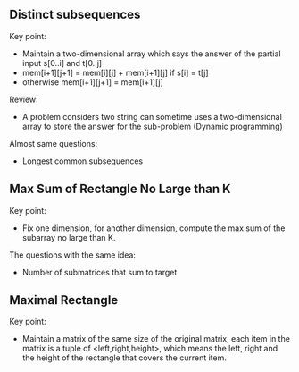 ## Distinct subsequences

Key point: 
*  Maintain a two-dimensional array which says the answer of the partial input s[0..i] and t[0..j]
* mem[i+1][j+1] = mem[i][j] + mem[i+1][j] if s[i] = t[j] 
* otherwise mem[i+1][j+1] = mem[i+1][j]

Review:
* A problem considers two string can sometime uses a two-dimensional array to store the answer for the sub-problem (Dynamic programming)

Almost same questions:

* Longest common subsequences

## Max Sum of Rectangle No Large than K

Key point:

* Fix one dimension, for another dimension, compute the max sum of the subarray no large than K.

The questions with the same idea:

*  Number of submatrices that sum to target


## Maximal Rectangle

Key point:

* Maintain a matrix of the same size of the original matrix, each item in the matrix is a tuple of <left,right,height>, which means the left, right and the height of the rectangle that covers the current item.
